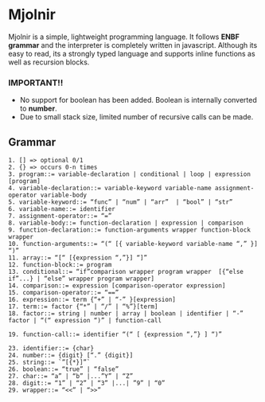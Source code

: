 # Mjolnir
Mjolnir is a simple, lightweight programming language. It follows **ENBF grammar** and the interpreter is completely written in javascript. Although its easy to read, its a strongly typed language and supports inline functions as well as recursion blocks.

### IMPORTANT!!
- No support for boolean has been added. Boolean is internally converted to **number**.
- Due to small stack size, limited number of recursive calls can be made.

## Grammar
```
1. [] => optional 0/1
2. {} => occurs 0-n times
3. program::= variable-declaration | conditional | loop | expression [program]
4. variable-declaration::= variable-keyword variable-name assignment-operator variable-body
5. variable-keyword::= “func” | “num” | “arr”  | “bool” | “str”
6. variable-name::= identifier
7. assignment-operator::= “=”
8. variable-body::= function-declaration | expression | comparison
9. function-declaration::= function-arguments wrapper function-block wrapper
10. function-arguments::= “(“ [{ variable-keyword variable-name “,” }] “)”
11. array::= “[“ [{expression “,”}] “]” 
12. function-block::= program
13. conditional::= “if”comparison wrapper program wrapper  [{“else if”...} | “else” wrapper program wrapper]
14. comparison::= expression [comparison-operator expression]
15. comparison-operator::= “==”
16. expression::= term {“+” | “-” }[expression]
17. term::= factor {“*” | “/” | “%”}[term]
18. factor::= string | number | array | boolean | identifier | “-” factor | “(“ expression “)” | function-call

19. function-call::= identifier “(“ [ {expression “,”} ] “)”

23. identifier::= {char}
24. number::= {digit} [“.” {digit}]
25. string::= `”[{*}]”`
26. boolean::= “true” | “false”
27. char::= “a” | “b” |...”Y” | “Z”
28. digit::= “1” | “2” | “3” |...| ”9” | “0”
29. wrapper::= “<<” | “>>”
```
